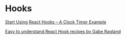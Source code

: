 # Hooks

[Start Using React Hooks – A Clock Timer Example](https://productoptimist.com/start-using-react-hooks-a-clock-timer-example/)

[Easy to understand React Hook recipes by Gabe Ragland](https://usehooks.com/useKeyPress/)
